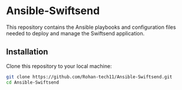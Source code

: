# Ansible-Swiftsend
This repository contains the Ansible playbooks and configuration files needed to deploy and manage the Swiftsend application.

## Installation

Clone this repository to your local machine:

```bash
git clone https://github.com/Rohan-tech11/Ansible-Swiftsend.git
cd Ansible-Swiftsend

